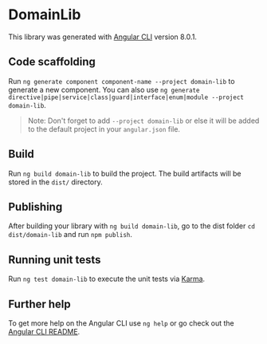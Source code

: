 # DomainLib

This library was generated with [Angular CLI](https://github.com/angular/angular-cli) version 8.0.1.

## Code scaffolding

Run `ng generate component component-name --project domain-lib` to generate a new component. You can also use `ng generate directive|pipe|service|class|guard|interface|enum|module --project domain-lib`.
> Note: Don't forget to add `--project domain-lib` or else it will be added to the default project in your `angular.json` file. 

## Build

Run `ng build domain-lib` to build the project. The build artifacts will be stored in the `dist/` directory.

## Publishing

After building your library with `ng build domain-lib`, go to the dist folder `cd dist/domain-lib` and run `npm publish`.

## Running unit tests

Run `ng test domain-lib` to execute the unit tests via [Karma](https://karma-runner.github.io).

## Further help

To get more help on the Angular CLI use `ng help` or go check out the [Angular CLI README](https://github.com/angular/angular-cli/blob/master/README.md).
